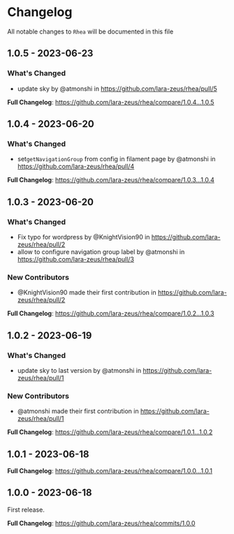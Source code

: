 # Changelog

All notable changes to `Rhea` will be documented in this file

## 1.0.5 - 2023-06-23

### What's Changed

- update sky by @atmonshi in https://github.com/lara-zeus/rhea/pull/5

**Full Changelog**: https://github.com/lara-zeus/rhea/compare/1.0.4...1.0.5

## 1.0.4 - 2023-06-20

### What's Changed

- set`getNavigationGroup` from config in filament page by @atmonshi in https://github.com/lara-zeus/rhea/pull/4

**Full Changelog**: https://github.com/lara-zeus/rhea/compare/1.0.3...1.0.4

## 1.0.3 - 2023-06-20

### What's Changed

- Fix typo for wordpress by @KnightVision90 in https://github.com/lara-zeus/rhea/pull/2
- allow to configure navigation group label by @atmonshi in https://github.com/lara-zeus/rhea/pull/3

### New Contributors

- @KnightVision90 made their first contribution in https://github.com/lara-zeus/rhea/pull/2

**Full Changelog**: https://github.com/lara-zeus/rhea/compare/1.0.2...1.0.3

## 1.0.2 - 2023-06-19

### What's Changed

- update sky to last version by @atmonshi in https://github.com/lara-zeus/rhea/pull/1

### New Contributors

- @atmonshi made their first contribution in https://github.com/lara-zeus/rhea/pull/1

**Full Changelog**: https://github.com/lara-zeus/rhea/compare/1.0.1...1.0.2

## 1.0.1 - 2023-06-18

**Full Changelog**: https://github.com/lara-zeus/rhea/compare/1.0.0...1.0.1

## 1.0.0 - 2023-06-18

First release.

**Full Changelog**: https://github.com/lara-zeus/rhea/commits/1.0.0
